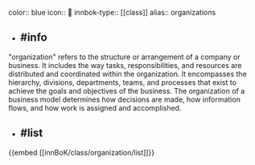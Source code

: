 color:: blue
icon:: 🏢
innbok-type:: [[class]]
alias:: organizations

- ## #info 
"organization" refers to the structure or arrangement of a company or business. It includes the way tasks, responsibilities, and resources are distributed and coordinated within the organization. It encompasses the hierarchy, divisions, departments, teams, and processes that exist to achieve the goals and objectives of the business. The organization of a business model determines how decisions are made, how information flows, and how work is assigned and accomplished.
- ## #list 
{{embed [[innBoK/class/organization/list]]}}

